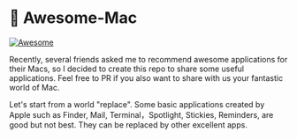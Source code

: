 #  Awesome-Mac

[![Awesome](https://awesome.re/badge.svg)](https://awesome.re)

Recently, several friends asked me to recommend awesome applications for their Macs, so I decided to create this repo to share some useful applications. Feel free to PR if you also want to share with us your fantastic world of Mac.

Let's start from a world "replace". Some basic applications created by Apple such as Finder, Mail, Terminal，Spotlight, Stickies, Reminders, are good but not best. They can be replaced by other excellent apps.

# 

